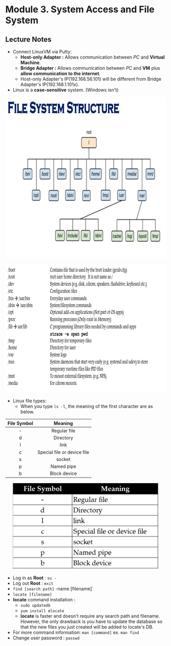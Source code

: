 # Module **3.**  System Access and File System

## Lecture Notes
* Connect LinuxVM via Putty:
   * __Host-only Adapter :__ Allows communication between _PC_ and __Virtual Machine__.
   * __Bridge Adapter :__ Allows  communication between _PC_ and __VM__ plus __allow communication to the internet__.
   * Host-only Adapter's IP(192.168.56.101) will be different from Bridge Adapter's IP(192.168.1.101x).
* Linux is a __case-sensitive__ system. (Windows isn't)

<div align=center>

<img width="900" height="500" src="https://github.com/alonzo3569/Linux/blob/master/Img/M3_Linux_file_structure.PNG"/><br></br>
<img width="1000" height="400" src="https://github.com/alonzo3569/Linux/blob/master/Img/M3_Linux_file_structure_description.PNG" alt="Linux_file_structure_description"/>

</div>

* Linux file types:
  * When you type `ls -l`, the meaning of the first character are as below.  

| File Symbol | Meaning |  
| :---: | :---: |  
| - | Regular file |  
| d | Directory |  
| l | link |  
| c | Special file or device file |  
| s | socket |
| p | Named pipe |
| b | Block device |

<div align=center>

![image](https://github.com/alonzo3569/Linux/blob/master/Img/M3_Linux_file_type.PNG)

</div>

* Log in as __Root__ : `su -` 
* Log out __Root__ : `exit`
* `find [search path]` -name [filename]`
* `locate [filename]`
* __locate__ command installation :   
    * `sudo updatedb`  
    * `yum install mlocate`
    * __locate__ is faster and doesn't require any search path and filename. However, the only drawback is you have to update the database so that the new files you just created will be added to locate's DB. 
* For more command information: `man [command]` ex. `man find`
* Change user password : `passwd`
